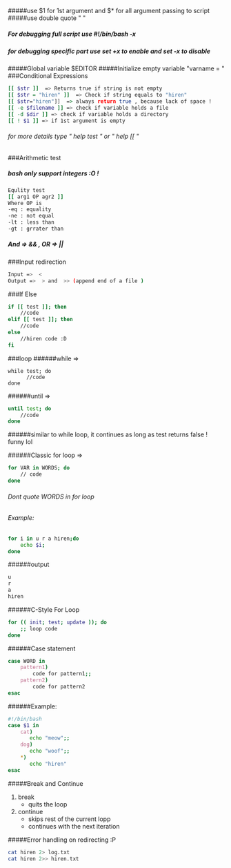 #####use $1  for 1st argument and  $* for all argument passing to script
#####use double quote " "
##### For debugging full script  use #!/bin/bash -x
##### for debugging specific part use  set +x to enable and set -x  to disable
#####Global variable $EDITOR
#####Initialize empty variable "varname =   "
###Conditional Expressions
```bash
[[ $str ]]  => Returns true if string is not empty
[[ $str = "hiren" ]]  => Check if string equals to "hiren"
[[ $str="hiren"]]  => always return true , because lack of space !
[[ -e $filename ]] => check if variable holds a file
[[ -d $dir ]] => check if variable holds a directory
[[ ! $1 ]] => if 1st argument is empty 
```
###### for more details type " help test " or " help [[ "

###Arithmetic test
##### bash only support integers :O !
```bash
Equlity test
[[ arg1 OP agr2 ]]
Where OP is 
-eq : equality
-ne : not equal
-lt : less than
-gt : grrater than
```

##### And => && , OR => ||

###Input redirection
```bash
Input =>  <
Output =>  > and  >> (append end of a file )
```
###If Else
```bash
if [[ test ]]; then
    //code
elif [[ test ]]; then
    //code
else
    //hiren code :D
fi
```

###loop
######while =>   
```
while test; do
      //code
done
```

######until =>
```bash
until test; do
    //code
done
```
######similar to while loop, it continues as long as test returns false ! funny lol

######Classic for loop  =>
```bash
for VAR in WORDS; do
	// code
done
```
###### Dont quote WORDS in for loop
###### Example:
```bash
for i in u r a hiren;do
    echo $i;
done
```
######output
```bash
u
r
a
hiren
```
######C-Style For Loop
```bash
for (( init; test; update )); do
    ;; loop code
done
```
######Case statement
```bash
case WORD in
    pattern1)
        code for pattern1;;
    pattern2)
        code for pattern2
esac
```
######Example:
```bash
#!/bin/bash
case $1 in
    cat)
       echo "meow";;
    dog)
       echo "woof";;
    *)
       echo "hiren"
esac
```
#####Break and Continue
   1. break
       * quits the loop
   2. continue
       * skips rest of the current lopp
       * continues with the next iteration

#####Error handling on redirecting :P 
```bash
cat hiren 2> log.txt
cat hiren 2>> hiren.txt
```







